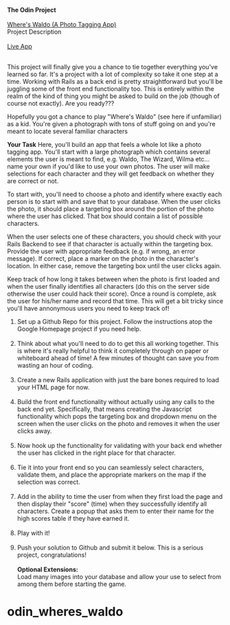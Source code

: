 <strong>The Odin Project</strong><br /><br />
<a href="https://www.theodinproject.com/courses/javascript-and-jquery/lessons/where-s-waldo-a-photo-tagging-app">Where's Waldo (A Photo Tagging App)</a><br />
Project Description<br /><br />
<a href="https://odinwhereswaldo.herokuapp.com/">Live App</a><br /><br />

This project will finally give you a chance to tie together everything you've learned so far. It's a project with a lot of complexity so take it one step at a time. Working with Rails as a back end is pretty straightforward but you'll be juggling some of the front end functionality too. This is entirely within the realm of the kind of thing you might be asked to build on the job (though of course not exactly). Are you ready???

Hopefully you got a chance to play "Where's Waldo" (see here if unfamiliar) as a kid. You're given a photograph with tons of stuff going on and you're meant to locate several familiar characters

<strong>Your Task</strong>
Here, you'll build an app that feels a whole lot like a photo tagging app. You'll start with a large photograph which contains several elements the user is meant to find, e.g. Waldo, The Wizard, Wilma etc... name your own if you'd like to use your own photos. The user will make selections for each character and they will get feedback on whether they are correct or not.

To start with, you'll need to choose a photo and identify where exactly each person is to start with and save that to your database. When the user clicks the photo, it should place a targeting box around the portion of the photo where the user has clicked. That box should contain a list of possible characters.

When the user selects one of these characters, you should check with your Rails Backend to see if that character is actually within the targeting box. Provide the user with appropriate feedback (e.g. if wrong, an error message). If correct, place a marker on the photo in the character's location. In either case, remove the targeting box until the user clicks again.

Keep track of how long it takes between when the photo is first loaded and when the user finally identifies all characters (do this on the server side otherwise the user could hack their score). Once a round is complete, ask the user for his/her name and record that time. This will get a bit tricky since you'll have annonymous users you need to keep track of!

1. Set up a Github Repo for this project. Follow the instructions atop the Google Homepage project if you need help.<br /><br />
2. Think about what you'll need to do to get this all working together. This is where it's really helpful to think it completely through on paper or whiteboard ahead of time! A few minutes of thought can save you from wasting an hour of coding.<br /><br />
3. Create a new Rails application with just the bare bones required to load your HTML page for now.<br /><br />
4. Build the front end functionality without actually using any calls to the back end yet. Specifically, that means creating the Javascript functionality which pops the targeting box and dropdown menu on the screen when the user clicks on the photo and removes it when the user clicks away.<br /><br />
5. Now hook up the functionality for validating with your back end whether the user has clicked in the right place for that character.<br /><br />
6. Tie it into your front end so you can seamlessly select characters, validate them, and place the appropriate markers on the map if the selection was correct.<br /><br />
7. Add in the ability to time the user from when they first load the page and then display their "score" (time) when they successfully identify all characters. Create a popup that asks them to enter their name for the high scores table if they have earned it.<br /><br />
8. Play with it!<br /><br />
9. Push your solution to Github and submit it below. This is a serious project, congratulations!<br /><br />
<strong>Optional Extensions:</strong><br />
Load many images into your database and allow your use to select from among them before starting the game.
# odin_wheres_waldo
